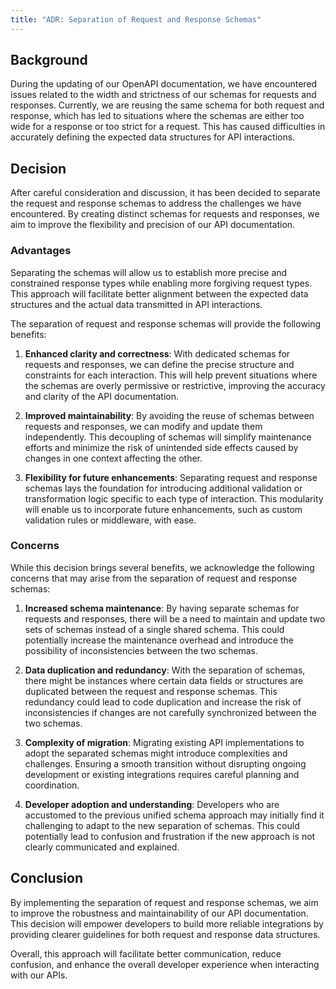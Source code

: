 ```yaml
---
title: "ADR: Separation of Request and Response Schemas"
---
```


## Background

During the updating of our OpenAPI documentation, we have encountered issues related to the width and strictness of our schemas for requests and responses. Currently, we are reusing the same schema for both request and response, which has led to situations where the schemas are either too wide for a response or too strict for a request. This has caused difficulties in accurately defining the expected data structures for API interactions.

## Decision

After careful consideration and discussion, it has been decided to separate the request and response schemas to address the challenges we have encountered. By creating distinct schemas for requests and responses, we aim to improve the flexibility and precision of our API documentation.

### Advantages

Separating the schemas will allow us to establish more precise and constrained response types while enabling more forgiving request types. This approach will facilitate better alignment between the expected data structures and the actual data transmitted in API interactions.

The separation of request and response schemas will provide the following benefits:

1. **Enhanced clarity and correctness**: With dedicated schemas for requests and responses, we can define the precise structure and constraints for each interaction. This will help prevent situations where the schemas are overly permissive or restrictive, improving the accuracy and clarity of the API documentation.

2. **Improved maintainability**: By avoiding the reuse of schemas between requests and responses, we can modify and update them independently. This decoupling of schemas will simplify maintenance efforts and minimize the risk of unintended side effects caused by changes in one context affecting the other.

3. **Flexibility for future enhancements**: Separating request and response schemas lays the foundation for introducing additional validation or transformation logic specific to each type of interaction. This modularity will enable us to incorporate future enhancements, such as custom validation rules or middleware, with ease.

### Concerns

While this decision brings several benefits, we acknowledge the following concerns that may arise from the separation of request and response schemas:

1. **Increased schema maintenance**: By having separate schemas for requests and responses, there will be a need to maintain and update two sets of schemas instead of a single shared schema. This could potentially increase the maintenance overhead and introduce the possibility of inconsistencies between the two schemas.

2. **Data duplication and redundancy**: With the separation of schemas, there might be instances where certain data fields or structures are duplicated between the request and response schemas. This redundancy could lead to code duplication and increase the risk of inconsistencies if changes are not carefully synchronized between the two schemas.

3. **Complexity of migration**: Migrating existing API implementations to adopt the separated schemas might introduce complexities and challenges. Ensuring a smooth transition without disrupting ongoing development or existing integrations requires careful planning and coordination.

4. **Developer adoption and understanding**: Developers who are accustomed to the previous unified schema approach may initially find it challenging to adapt to the new separation of schemas. This could potentially lead to confusion and frustration if the new approach is not clearly communicated and explained.

## Conclusion

By implementing the separation of request and response schemas, we aim to improve the robustness and maintainability of our API documentation. This decision will empower developers to build more reliable integrations by providing clearer guidelines for both request and response data structures.

Overall, this approach will facilitate better communication, reduce confusion, and enhance the overall developer experience when interacting with our APIs.
